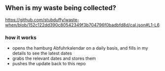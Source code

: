 ## When is my waste being collected?
  https://github.com/stubduffy/waste-when/blob/152c122dd390c80542349f3b704796f0badbfd8d/cal.json#L1-L6
  
  ### how it works
  - opens the hamburg Abfuhrkalendar on a daily basis, and fills in my details to see the latest dates
  - grabs the relevant dates and stores them
  - pushes the update back to this repo
  
